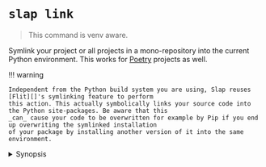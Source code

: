 # `slap link`

  [Flit]: https://flit.readthedocs.io/en/latest/
  [Poetry]: https://python-poetry.org/

> This command is venv aware.

Symlink your project or all projects in a mono-repository into the current Python environment. This works for [Poetry][]
projects as well.

!!! warning

    Independent from the Python build system you are using, Slap reuses [Flit][]'s symlinking feature to perform
    this action. This actually symbolically links your source code into the Python site-packages. Be aware that this
    _can_ cause your code to be overwritten for example by Pip if you end up overwriting the symlinked installation
    of your package by installing another version of it into the same environment.

<details><summary>Synopsis</summary>
```
@shell slap link --help
```
</details>
